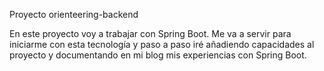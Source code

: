 Proyecto orienteering-backend

En este proyecto voy a trabajar con Spring Boot. Me va a servir para iniciarme con esta tecnología y paso a paso iré añadiendo capacidades
al proyecto y documentando en mi blog mis experiencias con Spring Boot.
